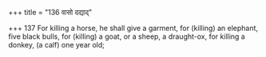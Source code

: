 +++
title = "136 वासो दद्याद्"

+++
137	For killing a horse, he shall give a garment, for (killing) an elephant, five black bulls, for (killing) a goat, or a sheep, a draught-ox, for killing a donkey, (a calf) one year old;